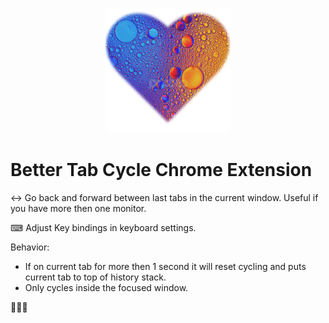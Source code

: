 <p align="center">
  <img src="icon.png" width="200" alt="accessibility text">
</p>

# Better Tab Cycle Chrome Extension

↔ Go back and forward between last tabs in the current window. Useful if you have more then one monitor. 

⌨ Adjust Key bindings in keyboard settings.

Behavior: 
- If on current tab for more then 1 second it will reset cycling and puts current tab to top of history stack.
- Only cycles inside the focused window. 

🎈🥳🎉
